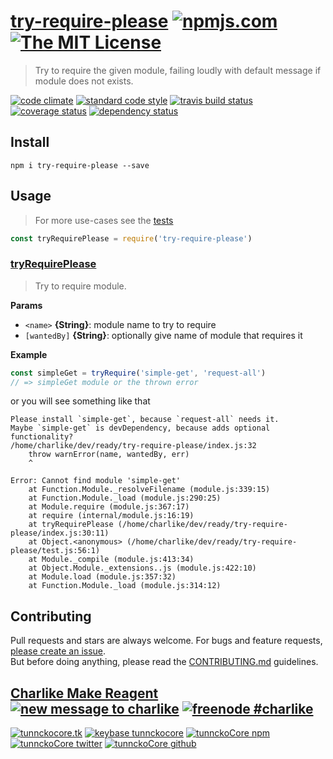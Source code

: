 # [try-require-please][author-www-url] [![npmjs.com][npmjs-img]][npmjs-url] [![The MIT License][license-img]][license-url] 

> Try to require the given module, failing loudly with default message if module does not exists.

[![code climate][codeclimate-img]][codeclimate-url] [![standard code style][standard-img]][standard-url] [![travis build status][travis-img]][travis-url] [![coverage status][coveralls-img]][coveralls-url] [![dependency status][david-img]][david-url]


## Install
```
npm i try-require-please --save
```


## Usage
> For more use-cases see the [tests](./test.js)

```js
const tryRequirePlease = require('try-require-please')
```

### [tryRequirePlease](index.js#L27)
> Try to require module.

**Params**

* `<name>` **{String}**: module name to try to require    
* `[wantedBy]` **{String}**: optionally give name of module that requires it    

**Example**

```js
const simpleGet = tryRequire('simple-get', 'request-all')
// => simpleGet module or the thrown error
```

or you will see something like that

```
Please install `simple-get`, because `request-all` needs it.
Maybe `simple-get` is devDependency, because adds optional functionality?
/home/charlike/dev/ready/try-require-please/index.js:32
    throw warnError(name, wantedBy, err)
    ^

Error: Cannot find module 'simple-get'
    at Function.Module._resolveFilename (module.js:339:15)
    at Function.Module._load (module.js:290:25)
    at Module.require (module.js:367:17)
    at require (internal/module.js:16:19)
    at tryRequirePlease (/home/charlike/dev/ready/try-require-please/index.js:30:11)
    at Object.<anonymous> (/home/charlike/dev/ready/try-require-please/test.js:56:1)
    at Module._compile (module.js:413:34)
    at Object.Module._extensions..js (module.js:422:10)
    at Module.load (module.js:357:32)
    at Function.Module._load (module.js:314:12)
```


## Contributing
Pull requests and stars are always welcome. For bugs and feature requests, [please create an issue](https://github.com/tunnckoCore/try-require-please/issues/new).  
But before doing anything, please read the [CONTRIBUTING.md](./CONTRIBUTING.md) guidelines.


## [Charlike Make Reagent](http://j.mp/1stW47C) [![new message to charlike][new-message-img]][new-message-url] [![freenode #charlike][freenode-img]][freenode-url]

[![tunnckocore.tk][author-www-img]][author-www-url] [![keybase tunnckocore][keybase-img]][keybase-url] [![tunnckoCore npm][author-npm-img]][author-npm-url] [![tunnckoCore twitter][author-twitter-img]][author-twitter-url] [![tunnckoCore github][author-github-img]][author-github-url]


[npmjs-url]: https://www.npmjs.com/package/try-require-please
[npmjs-img]: https://img.shields.io/npm/v/try-require-please.svg?label=try-require-please

[license-url]: https://github.com/tunnckoCore/try-require-please/blob/master/LICENSE
[license-img]: https://img.shields.io/badge/license-MIT-blue.svg


[codeclimate-url]: https://codeclimate.com/github/tunnckoCore/try-require-please
[codeclimate-img]: https://img.shields.io/codeclimate/github/tunnckoCore/try-require-please.svg

[travis-url]: https://travis-ci.org/tunnckoCore/try-require-please
[travis-img]: https://img.shields.io/travis/tunnckoCore/try-require-please.svg

[coveralls-url]: https://coveralls.io/r/tunnckoCore/try-require-please
[coveralls-img]: https://img.shields.io/coveralls/tunnckoCore/try-require-please.svg

[david-url]: https://david-dm.org/tunnckoCore/try-require-please
[david-img]: https://img.shields.io/david/tunnckoCore/try-require-please.svg

[standard-url]: https://github.com/feross/standard
[standard-img]: https://img.shields.io/badge/code%20style-standard-brightgreen.svg


[author-www-url]: http://www.tunnckocore.tk
[author-www-img]: https://img.shields.io/badge/www-tunnckocore.tk-fe7d37.svg

[keybase-url]: https://keybase.io/tunnckocore
[keybase-img]: https://img.shields.io/badge/keybase-tunnckocore-8a7967.svg

[author-npm-url]: https://www.npmjs.com/~tunnckocore
[author-npm-img]: https://img.shields.io/badge/npm-~tunnckocore-cb3837.svg

[author-twitter-url]: https://twitter.com/tunnckoCore
[author-twitter-img]: https://img.shields.io/badge/twitter-@tunnckoCore-55acee.svg

[author-github-url]: https://github.com/tunnckoCore
[author-github-img]: https://img.shields.io/badge/github-@tunnckoCore-4183c4.svg

[freenode-url]: http://webchat.freenode.net/?channels=charlike
[freenode-img]: https://img.shields.io/badge/freenode-%23charlike-5654a4.svg

[new-message-url]: https://github.com/tunnckoCore/ama
[new-message-img]: https://img.shields.io/badge/ask%20me-anything-green.svg